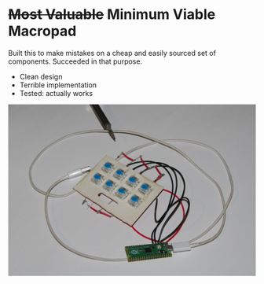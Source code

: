 # ~~Most Valuable~~ Minimum Viable Macropad

Built this to make mistakes on a cheap and easily sourced set of components.  Succeeded in that purpose.

- Clean design
- Terrible implementation
- Tested: actually works

![img](photo.png)
